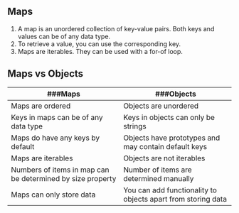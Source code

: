 ## Maps

1. A map is an unordered collection of key-value pairs. Both keys and values can be of any data type.
2. To retrieve a value, you can use the corresponding key.
3. Maps are iterables. They can be used with a for-of loop.

## Maps vs Objects

| ###Maps                                                    | ###Objects                                                   |
| ---------------------------------------------------------- | ------------------------------------------------------------ |
| Maps are ordered                                           | Objects are unordered                                        |
| Keys in maps can be of any data type                       | Keys in objects can only be strings                          |
| Maps do have any keys by default                           | Objects have prototypes and may contain default keys         |
| Maps are iterables                                         | Objects are not iterables                                    |
| Numbers of items in map can be determined by size property | Number of items are determined manually                      |
| Maps can only store data                                   | You can add functionality to objects apart from storing data |
